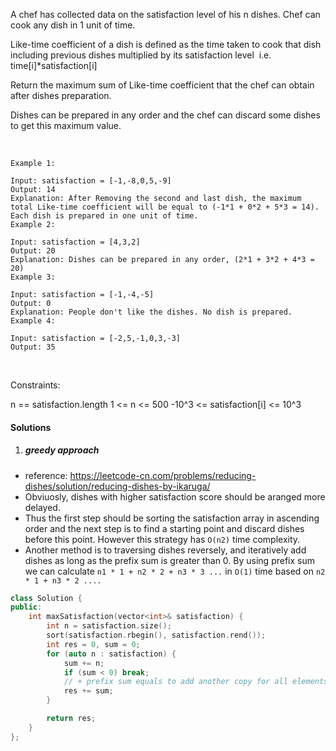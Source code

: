 A chef has collected data on the satisfaction level of his n dishes. Chef can cook any dish in 1 unit of time.

Like-time coefficient of a dish is defined as the time taken to cook that dish including previous dishes multiplied by its satisfaction level  i.e.  time[i]*satisfaction[i]

Return the maximum sum of Like-time coefficient that the chef can obtain after dishes preparation.

Dishes can be prepared in any order and the chef can discard some dishes to get this maximum value.

 

```
Example 1:

Input: satisfaction = [-1,-8,0,5,-9]
Output: 14
Explanation: After Removing the second and last dish, the maximum total Like-time coefficient will be equal to (-1*1 + 0*2 + 5*3 = 14). Each dish is prepared in one unit of time.
Example 2:

Input: satisfaction = [4,3,2]
Output: 20
Explanation: Dishes can be prepared in any order, (2*1 + 3*2 + 4*3 = 20)
Example 3:

Input: satisfaction = [-1,-4,-5]
Output: 0
Explanation: People don't like the dishes. No dish is prepared.
Example 4:

Input: satisfaction = [-2,5,-1,0,3,-3]
Output: 35
```
 

Constraints:

n == satisfaction.length
1 <= n <= 500
-10^3 <= satisfaction[i] <= 10^3

#### Solutions

1. ##### greedy approach

- reference: https://leetcode-cn.com/problems/reducing-dishes/solution/reducing-dishes-by-ikaruga/
- Obviuosly, dishes with higher satisfaction score should be aranged more delayed.
- Thus the first step should be sorting the satisfaction array in ascending order and the next step is to find a starting point and discard dishes before this point. However this strategy has `O(n2)` time complexity.
- Another method is to traversing dishes reversely, and iteratively add dishes as long as the prefix sum is greater than 0. By using prefix sum we can calculate `n1 * 1 + n2 * 2 + n3 * 3 ...` in `O(1)` time based on `n2 * 1 + n3 * 2 ....`

```cpp
class Solution {
public:
    int maxSatisfaction(vector<int>& satisfaction) {
        int n = satisfaction.size();
        sort(satisfaction.rbegin(), satisfaction.rend());
        int res = 0, sum = 0;
        for (auto n : satisfaction) {
            sum += n;
            if (sum < 0) break;
            // + prefix sum equals to add another copy for all elements before.
            res += sum;
        }

        return res;
    }
};
```